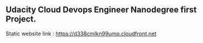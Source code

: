 ## Udacity Cloud Devops Engineer Nanodegree first Project.

 Static website link : https://d338cmlkn99ump.cloudfront.net